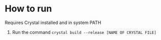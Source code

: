 # How to run

Requires Crystal installed and in system PATH

1. Run the command ```crystal build --release [NAME OF CRYSTAL FILE]```
